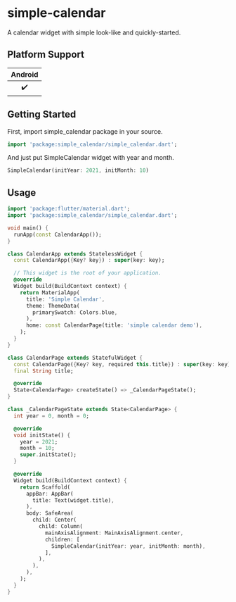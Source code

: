 
# simple-calendar

A calendar widget with simple look-like and quickly-started.

## Platform Support

| Android |
| :-----: |
|   ✔️    |


## Getting Started

First, import simple_calendar package in your source.
```dart
import 'package:simple_calendar/simple_calendar.dart';
```

And just put SimpleCalendar widget with year and month.
```dart
SimpleCalendar(initYear: 2021, initMonth: 10)
```

## Usage

```dart
import 'package:flutter/material.dart';
import 'package:simple_calendar/simple_calendar.dart';

void main() {
  runApp(const CalendarApp());
}

class CalendarApp extends StatelessWidget {
  const CalendarApp({Key? key}) : super(key: key);

  // This widget is the root of your application.
  @override
  Widget build(BuildContext context) {
    return MaterialApp(
      title: 'Simple Calendar',
      theme: ThemeData(
        primarySwatch: Colors.blue,
      ),
      home: const CalendarPage(title: 'simple calendar demo'),
    );
  }
}

class CalendarPage extends StatefulWidget {
  const CalendarPage({Key? key, required this.title}) : super(key: key);
  final String title;

  @override
  State<CalendarPage> createState() => _CalendarPageState();
}

class _CalendarPageState extends State<CalendarPage> {
  int year = 0, month = 0;

  @override
  void initState() {
    year = 2021;
    month = 10;
    super.initState();
  }

  @override
  Widget build(BuildContext context) {
    return Scaffold(
      appBar: AppBar(
        title: Text(widget.title),
      ),
      body: SafeArea(
        child: Center(
          child: Column(
            mainAxisAlignment: MainAxisAlignment.center,
            children: [
              SimpleCalendar(initYear: year, initMonth: month),
            ],
          ),
        ),
      ),
    );
  }
}
```
